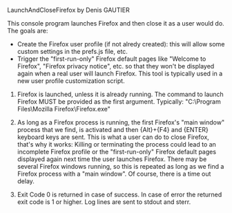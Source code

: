 LaunchAndCloseFirefox by Denis GAUTIER

This console program launches Firefox and then close it as a user would do.
The goals are:
- Create the Firefox user profile (if not alredy created): this will allow some custom settings in the prefs.js file, etc.
- Trigger the "first-run-only" Firefox default pages like "Welcome to Firefox", "Firefox privacy notice", etc. so that they won't be displayed again when a real user will launch Firefox.
This tool is typically used in a new user profile customization script.

1) Firefox is launched, unless it is already running. 
The command to launch Firefox MUST be provided as the first argument. Typically: "C:\Program Files\Mozilla Firefox\Firefox.exe"

2) As long as a Firefox process is running, the first Firefox's "main window" process that we find, is activated and then {Alt}+{F4} and {ENTER} keyboard keys are sent. This is what a user can do to close Firefox, that's why it works: Killing or terminating the process could lead to an incomplete Firefox profile or the "first-run-only" Firefox default pages displayed again next time the user launches Firefox.
There may be several Firefox windows running, so this is repeated as long as we find a Firefox process with a "main window". Of course, there is a time out delay.

3) Exit Code 0 is returned in case of success. In case of error the returned exit code is 1 or higher.
Log lines are sent to stdout and sterr.
